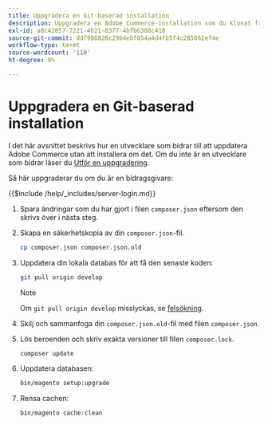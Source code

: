 ```yaml
---
title: Uppgradera en Git-baserad installation
description: Uppgradera en Adobe Commerce-installation som du klonat från en Git-databas.
exl-id: a8c42857-7221-4b21-8377-4bfb6308c418
source-git-commit: ddf988826c29b4ebf054a4d4fb5f4c285662ef4e
workflow-type: tm+mt
source-wordcount: '110'
ht-degree: 0%

---
```


# Uppgradera en Git-baserad installation

I det här avsnittet beskrivs hur en utvecklare som bidrar till att uppdatera Adobe Commerce utan att installera om det. Om du inte är en utvecklare som bidrar läser du [Utför en uppgradering](../implementation/perform-upgrade.md).

Så här uppgraderar du om du är en bidragsgivare:

{{$include /help/_includes/server-login.md}}

1. Spara ändringar som du har gjort i filen `composer.json` eftersom den skrivs över i nästa steg.

1. Skapa en säkerhetskopia av din `composer.json`-fil.

   ```bash
   cp composer.json composer.json.old
   ```

1. Uppdatera din lokala databas för att få den senaste koden:

   ```bash
   git pull origin develop
   ```

   >[!NOTE]
   >
   >Om `git pull origin develop` misslyckas, se [felsökning](https://support.magento.com/hc/en-us/articles/360034229872).

1. Skilj och sammanfoga din `composer.json.old`-fil med filen `composer.json`.

1. Lös beroenden och skriv exakta versioner till filen `composer.lock`.

   ```bash
   composer update
   ```

1. Uppdatera databasen:

   ```bash
   bin/magento setup:upgrade
   ```

1. Rensa cachen:

   ```bash
   bin/magento cache:clean
   ```
